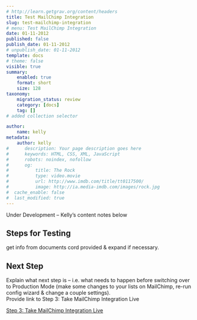 ```yaml
---
# http://learn.getgrav.org/content/headers
title: Test MailChimp Integration
slug: test-mailchimp-integration
# menu: Test MailChimp Integration
date: 01-11-2012
published: false
publish_date: 01-11-2012
# unpublish_date: 01-11-2012
template: docs
# theme: false
visible: true
summary:
    enabled: true
    format: short
    size: 128
taxonomy:
    migration_status: review
    category: [docs]
    tag: []
# added collection selector

author:
    name: kelly
metadata:
    author: kelly
#      description: Your page description goes here
#      keywords: HTML, CSS, XML, JavaScript
#      robots: noindex, nofollow
#      og:
#          title: The Rock
#          type: video.movie
#          url: http://www.imdb.com/title/tt0117500/
#          image: http://ia.media-imdb.com/images/rock.jpg
#  cache_enable: false
#  last_modified: true
---
```


Under Development – Kelly’s content notes below

## Steps for Testing

get info from documents cord provided & expand if necessary.

## Next Step

Explain what next step is – i.e. what needs to happen before switching over to Production Mode (make some changes to your lists on MailChimp, re-run config wizard & change a couple settings).  
 Provide link to Step 3: Take MailChimp Integration Live

[Step 3: Take MailChimp Integration Live](http://www.mailbeez.com/documentation/tutorials/configbeez-tutorials/mailchimp-integration-tutorial/go-live/)
